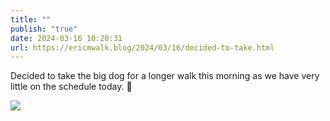 ```yaml
---
title: ""
publish: "true"
date: 2024-03-16 10:20:31
url: https://ericmwalk.blog/2024/03/16/decided-to-take.html
---
```


Decided to take the big dog for a longer walk this morning as we have very little on the schedule today. 🐶

![](https://ericmwalk.blog/uploads/2024/img-8275.jpeg)